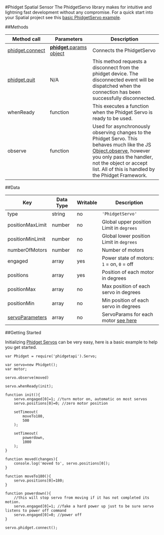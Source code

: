 #Phidget Spatial Sensor
The PhidgetServo library makes for intuitive and lightning fast development without any compromise. For a quick start into your Spatial project see this [basic PhidgetServo example](https://github.com/RIAEvangelist/node-phidget-API/blob/master/examples/servoMotor.js).

##Methods

|Method call|Parameters|Description|
|---|---|---|
|[phidget.connect](https://github.com/RIAEvangelist/node-phidget-API/blob/master/docs/Phidget.md#connecting--phidgetparams)|[__phidget__.params object](https://github.com/RIAEvangelist/node-phidget-API/blob/master/docs/Phidget.md#connecting--phidgetparams)|Connects the PhidgetServo|
|[phidget.quit](https://github.com/RIAEvangelist/node-phidget-API/blob/master/docs/Phidget.md#methods)|N/A |This method requests a disconnect from the phidget device.  The disconnected event will be dispatched when the connection has been successfully disconnected.|
|whenReady|function|This executes a function when the Phidget Servo is ready to be used.|
|observe|function|Used for asynchronously observing changes to the Phidget Servo. This behaves much like the JS [Object.observe](https://developer.mozilla.org/en-US/docs/Web/JavaScript/Reference/Global_Objects/Object/observe), however you only pass the handler, not the object or accept list. All of this is handled by the Phidget Framework.|


##Data

|Key|Data Type|Writable|Description|
|---|---|---|---|
|type|string|no|`'PhidgetServo'`|
|positionMaxLimit|number|no|Global upper position Limit in `degrees`|
|positionMinLimit|number|no|Global lower position Limit in `degrees`|
|numberOfMotors|number|no|Number of motors|
|engaged|array|yes|Power state of motors: `1` = on, `0` = off|
|positions|array|yes|Position of each motor in degrees|
|positionMax|array|no|Max position of each servo in degrees|
|positionMin|array|no|Min position of each servo in degrees|
|[servoParameters](https://github.com/RIAEvangelist/node-phidget-API/blob/master/docs/ServoParameters.md)|array|no|ServoParams for each motor [see here](https://github.com/RIAEvangelist/node-phidget-API/blob/master/docs/ServoParameters.md)|


##Getting Started

Initializing [Phidget Servos](http://www.phidgets.com/products.php?category=10) can be very easy, here is a basic example to help you get started.


    var Phidget = require('phidgetapi').Servo;

    var servo=new Phidget();
    var motor;

    servo.observe(moved)

    servo.whenReady(init);

    function init(){
        servo.engaged[0]=1; //turn motor on, automatic on most servos
        servo.positions[0]=0; //zero motor position

        setTimeout(
            moveTo180,
            500
        );

        setTimeout(
            powerdown,
            1000
        );
    }

    function moved(changes){
        console.log('moved to', servo.positions[0]);
    }

    function moveTo180(){
        servo.positions[0]=180;
    }

    function powerdown(){
        //this will stop servo from moving if it has not completed its motion.
        servo.engaged[0]=1; //fake a hard power up just to be sure servo listens to power off command
        servo.engaged[0]=0; //power off
    }

    servo.phidget.connect();